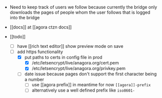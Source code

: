 - Need to keep track of users we follow because currently the bridge only downloads the pages of people whom the user follows that is logged into the bridge
- [[docs]] at [[agora ctzn docs]]

- [[todo]]
	-  [ ] have [[rich text editor]] show preview mode on save
	- [ ] add https functionality
		- [x] put paths to certs in config file in prod
			- [x] /etc/letsencrypt/live/anagora.org/cert.pem
			- [x] /etc/letsencrypt/live/anagora.org/privkey.pem
		- [ ] date issue because pages don't support the first character being a number
			- [ ] use [[agora prefix]] in meantime for now `[[agora]]-prefix`
			- [ ] alternatively use a well defined prefix like `iso8601-`